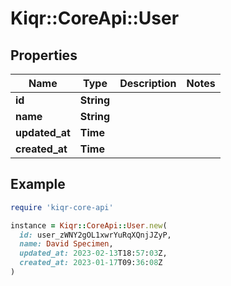 # Kiqr::CoreApi::User

## Properties

| Name | Type | Description | Notes |
| ---- | ---- | ----------- | ----- |
| **id** | **String** |  |  |
| **name** | **String** |  |  |
| **updated_at** | **Time** |  |  |
| **created_at** | **Time** |  |  |

## Example

```ruby
require 'kiqr-core-api'

instance = Kiqr::CoreApi::User.new(
  id: user_zWNY2gOL1xwrYuRqXQnjJZyP,
  name: David Specimen,
  updated_at: 2023-02-13T18:57:03Z,
  created_at: 2023-01-17T09:36:08Z
)
```

